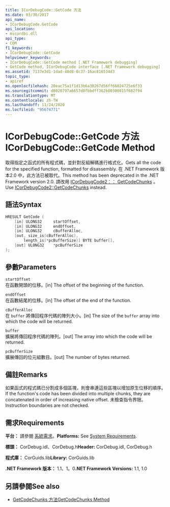 ```yaml
---
title: ICorDebugCode::GetCode 方法
ms.date: 03/30/2017
api_name:
- ICorDebugCode.GetCode
api_location:
- mscordbi.dll
api_type:
- COM
f1_keywords:
- ICorDebugCode::GetCode
helpviewer_keywords:
- ICorDebugCode::GetCode method [.NET Framework debugging]
- GetCode method, ICorDebugCode interface [.NET Framework debugging]
ms.assetid: 7137e3d1-1dad-48d8-8c37-16ac816534d3
topic_type:
- apiref
ms.openlocfilehash: 20eac75a1f1d13b6a30267d56ff66024725e6f33
ms.sourcegitcommit: d8020797a6657d0fbbdff362b80300815f682f94
ms.translationtype: MT
ms.contentlocale: zh-TW
ms.lasthandoff: 11/24/2020
ms.locfileid: "95674771"
---
```

# <a name="icordebugcodegetcode-method"></a><span data-ttu-id="c2585-102">ICorDebugCode::GetCode 方法</span><span class="sxs-lookup"><span data-stu-id="c2585-102">ICorDebugCode::GetCode Method</span></span>

<span data-ttu-id="c2585-103">取得指定之函式的所有程式碼，並針對反組解碼進行格式化。</span><span class="sxs-lookup"><span data-stu-id="c2585-103">Gets all the code for the specified function, formatted for disassembly.</span></span> <span data-ttu-id="c2585-104">在 .NET Framework 版本2.0 中，此方法已被取代。</span><span class="sxs-lookup"><span data-stu-id="c2585-104">This method has been deprecated in the .NET Framework version 2.0.</span></span> <span data-ttu-id="c2585-105">請改用 [ICorDebugCode2：： GetCodeChunks](icordebugcode2-getcodechunks-method.md) 。</span><span class="sxs-lookup"><span data-stu-id="c2585-105">Use [ICorDebugCode2::GetCodeChunks](icordebugcode2-getcodechunks-method.md) instead.</span></span>  
  
## <a name="syntax"></a><span data-ttu-id="c2585-106">語法</span><span class="sxs-lookup"><span data-stu-id="c2585-106">Syntax</span></span>  
  
```cpp  
HRESULT GetCode (  
    [in] ULONG32     startOffset,
    [in] ULONG32     endOffset,  
    [in] ULONG32     cBufferAlloc,  
    [out, size_is(cBufferAlloc),  
        length_is(*pcBufferSize)] BYTE buffer[],  
    [out] ULONG32    *pcBufferSize  
);  
```  
  
## <a name="parameters"></a><span data-ttu-id="c2585-107">參數</span><span class="sxs-lookup"><span data-stu-id="c2585-107">Parameters</span></span>  

 `startOffset`  
 <span data-ttu-id="c2585-108">在函數開頭的位移。</span><span class="sxs-lookup"><span data-stu-id="c2585-108">[in] The offset of the beginning of the function.</span></span>  
  
 `endOffset`  
 <span data-ttu-id="c2585-109">在函數結尾的位移。</span><span class="sxs-lookup"><span data-stu-id="c2585-109">[in] The offset of the end of the function.</span></span>  
  
 `cBufferAlloc`  
 <span data-ttu-id="c2585-110">在 `buffer` 將傳回程序代碼的陣列大小。</span><span class="sxs-lookup"><span data-stu-id="c2585-110">[in] The size of the `buffer` array into which the code will be returned.</span></span>  
  
 `buffer`  
 <span data-ttu-id="c2585-111">擴展將傳回程序代碼的陣列。</span><span class="sxs-lookup"><span data-stu-id="c2585-111">[out] The array into which the code will be returned.</span></span>  
  
 `pcBufferSize`  
 <span data-ttu-id="c2585-112">擴展傳回的位元組數目。</span><span class="sxs-lookup"><span data-stu-id="c2585-112">[out] The number of bytes returned.</span></span>  
  
## <a name="remarks"></a><span data-ttu-id="c2585-113">備註</span><span class="sxs-lookup"><span data-stu-id="c2585-113">Remarks</span></span>  

 <span data-ttu-id="c2585-114">如果函式的程式碼已分割成多個區塊，則會串連這些區塊以增加原生位移的順序。</span><span class="sxs-lookup"><span data-stu-id="c2585-114">If the function's code has been divided into multiple chunks, they are concatenated in order of increasing native offset.</span></span> <span data-ttu-id="c2585-115">未檢查指令界限。</span><span class="sxs-lookup"><span data-stu-id="c2585-115">Instruction boundaries are not checked.</span></span>  
  
## <a name="requirements"></a><span data-ttu-id="c2585-116">需求</span><span class="sxs-lookup"><span data-stu-id="c2585-116">Requirements</span></span>  

 <span data-ttu-id="c2585-117">**平台：** 請參閱 [系統需求](../../get-started/system-requirements.md)。</span><span class="sxs-lookup"><span data-stu-id="c2585-117">**Platforms:** See [System Requirements](../../get-started/system-requirements.md).</span></span>  
  
 <span data-ttu-id="c2585-118">**標頭：** CorDebug.idl、CorDebug.h</span><span class="sxs-lookup"><span data-stu-id="c2585-118">**Header:** CorDebug.idl, CorDebug.h</span></span>  
  
 <span data-ttu-id="c2585-119">**程式庫：** CorGuids.lib</span><span class="sxs-lookup"><span data-stu-id="c2585-119">**Library:** CorGuids.lib</span></span>  
  
 <span data-ttu-id="c2585-120">**.NET Framework 版本：** 1.1、1。0</span><span class="sxs-lookup"><span data-stu-id="c2585-120">**.NET Framework Versions:** 1.1, 1.0</span></span>  
  
## <a name="see-also"></a><span data-ttu-id="c2585-121">另請參閱</span><span class="sxs-lookup"><span data-stu-id="c2585-121">See also</span></span>

- [<span data-ttu-id="c2585-122">GetCodeChunks 方法</span><span class="sxs-lookup"><span data-stu-id="c2585-122">GetCodeChunks Method</span></span>](icordebugcode2-getcodechunks-method.md)
